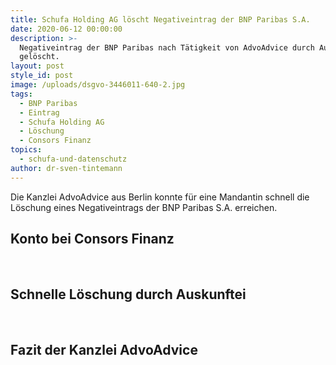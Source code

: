 ```yaml
---
title: Schufa Holding AG löscht Negativeintrag der BNP Paribas S.A.
date: 2020-06-12 00:00:00
description: >-
  Negativeintrag der BNP Paribas nach Tätigkeit von AdvoAdvice durch Auskunftei
  gelöscht.
layout: post
style_id: post
image: /uploads/dsgvo-3446011-640-2.jpg
tags:
  - BNP Paribas
  - Eintrag
  - Schufa Holding AG
  - Löschung
  - Consors Finanz
topics:
  - schufa-und-datenschutz
author: dr-sven-tintemann
---
```


Die Kanzlei AdvoAdvice aus Berlin konnte für eine Mandantin schnell die Löschung eines Negativeintrags der BNP Paribas S.A. erreichen.&nbsp;

## Konto bei Consors Finanz

&nbsp;

## Schnelle Löschung durch Auskunftei

&nbsp;

## Fazit der Kanzlei AdvoAdvice

&nbsp;